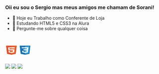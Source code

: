### Oii eu sou o Sergio mas meus amigos me chamam de Sorani!

- 🔭 Hoje eu Trabalho como Conferente de Loja
- 🌱 Estudando HTML5 e CSS3 na Alura
- 💬 Pergunte-me sobre qualquer coisa
##
<div style="display: inline_block"><br>
  <img align="center" alt="Sergio-HTML" height="30" width="40"   
  src="https://raw.githubusercontent.com/devicons/devicon/master/icons/html5/html5-original.svg">
  <img align="center" alt="Sergio-CSS" height="30" width="40" 
  src="https://raw.githubusercontent.com/devicons/devicon/master/icons/css3/css3-original.svg">
</div>

##

<div> 
  <a href="https://www.youtube.com/channel/UCiXcnKQwO3GIsfmE-bkSliw" target="_blank"><img src="https://img.shields.io/badge/YouTube-FF0000?style=for-the-badge&logo=youtube&logoColor=white" target="_blank"></a>
  <a href="https://www.instagram.com/sergio.sorani/" target="_blank"><img src="[https://img.shields.io/badge/-Instagram-%23E4405F?style=for-the-badge&logo=instagram&logoColor=white](https://t.ctcdn.com.br/OOPbTa2T8_Y7SIFKQ8r1GU0URnU=/1080x1080/smart/i489927.jpeg)" target="_blank"></a>
 	<a href="https://steamcommunity.com/profiles/76561198066096560/" target="_blank"><img src="https://img.shields.io/badge/Steam-000000?style=for-the-badge&logo=steam&logoColor=white" target="_blank"></a>
  
</div>

